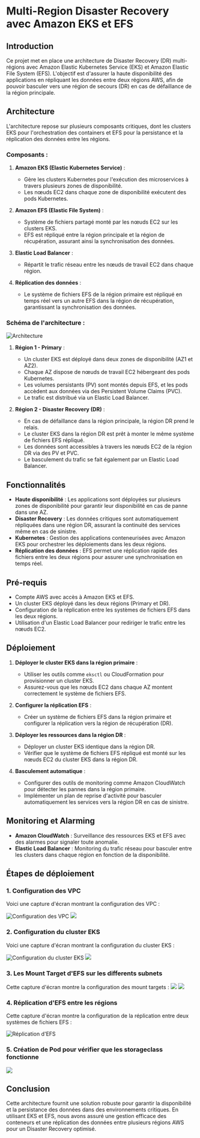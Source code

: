 # Multi-Region Disaster Recovery avec Amazon EKS et EFS

## Introduction

Ce projet met en place une architecture de Disaster Recovery (DR) multi-régions avec Amazon Elastic Kubernetes Service (EKS) et Amazon Elastic File System (EFS). L'objectif est d'assurer la haute disponibilité des applications en répliquant les données entre deux régions AWS, afin de pouvoir basculer vers une région de secours (DR) en cas de défaillance de la région principale.

## Architecture

L'architecture repose sur plusieurs composants critiques, dont les clusters EKS pour l'orchestration des containers et EFS pour la persistance et la réplication des données entre les régions.

### Composants :
1. **Amazon EKS (Elastic Kubernetes Service)** :
   - Gère les clusters Kubernetes pour l'exécution des microservices à travers plusieurs zones de disponibilité.
   - Les nœuds EC2 dans chaque zone de disponibilité exécutent des pods Kubernetes.

2. **Amazon EFS (Elastic File System)** :
   - Système de fichiers partagé monté par les nœuds EC2 sur les clusters EKS.
   - EFS est répliqué entre la région principale et la région de récupération, assurant ainsi la synchronisation des données.

3. **Elastic Load Balancer** :
   - Répartit le trafic réseau entre les nœuds de travail EC2 dans chaque région.

4. **Réplication des données** :
   - Le système de fichiers EFS de la région primaire est répliqué en temps réel vers un autre EFS dans la région de récupération, garantissant la synchronisation des données.

### Schéma de l'architecture :

![Architecture](./multi-region-disaster-recovery.jpg)

1. **Région 1 - Primary** :
   - Un cluster EKS est déployé dans deux zones de disponibilité (AZ1 et AZ2).
   - Chaque AZ dispose de nœuds de travail EC2 hébergeant des pods Kubernetes.
   - Les volumes persistants (PV) sont montés depuis EFS, et les pods accèdent aux données via des Persistent Volume Claims (PVC).
   - Le trafic est distribué via un Elastic Load Balancer.

2. **Région 2 - Disaster Recovery (DR)** :
   - En cas de défaillance dans la région principale, la région DR prend le relais.
   - Le cluster EKS dans la région DR est prêt à monter le même système de fichiers EFS répliqué.
   - Les données sont accessibles à travers les nœuds EC2 de la région DR via des PV et PVC.
   - Le basculement du trafic se fait également par un Elastic Load Balancer.

## Fonctionnalités

- **Haute disponibilité** : Les applications sont déployées sur plusieurs zones de disponibilité pour garantir leur disponibilité en cas de panne dans une AZ.
- **Disaster Recovery** : Les données critiques sont automatiquement répliquées dans une région DR, assurant la continuité des services même en cas de sinistre.
- **Kubernetes** : Gestion des applications conteneurisées avec Amazon EKS pour orchestrer les déploiements dans les deux régions.
- **Réplication des données** : EFS permet une réplication rapide des fichiers entre les deux régions pour assurer une synchronisation en temps réel.

## Pré-requis

- Compte AWS avec accès à Amazon EKS et EFS.
- Un cluster EKS déployé dans les deux régions (Primary et DR).
- Configuration de la réplication entre les systèmes de fichiers EFS dans les deux régions.
- Utilisation d'un Elastic Load Balancer pour rediriger le trafic entre les nœuds EC2.

## Déploiement

1. **Déployer le cluster EKS dans la région primaire** :
   - Utiliser les outils comme `eksctl` ou CloudFormation pour provisionner un cluster EKS.
   - Assurez-vous que les nœuds EC2 dans chaque AZ montent correctement le système de fichiers EFS.

2. **Configurer la réplication EFS** :
   - Créer un système de fichiers EFS dans la région primaire et configurer la réplication vers la région de récupération (DR).

3. **Déployer les ressources dans la région DR** :
   - Déployer un cluster EKS identique dans la région DR.
   - Vérifier que le système de fichiers EFS répliqué est monté sur les nœuds EC2 du cluster EKS dans la région DR.

4. **Basculement automatique** :
   - Configurer des outils de monitoring comme Amazon CloudWatch pour détecter les pannes dans la région primaire.
   - Implémenter un plan de reprise d'activité pour basculer automatiquement les services vers la région DR en cas de sinistre.

## Monitoring et Alarming

- **Amazon CloudWatch** : Surveillance des ressources EKS et EFS avec des alarmes pour signaler toute anomalie.
- **Elastic Load Balancer** : Monitoring du trafic réseau pour basculer entre les clusters dans chaque région en fonction de la disponibilité.



## Étapes de déploiement

### 1. Configuration des VPC

Voici une capture d'écran montrant la configuration des VPC :

![Configuration des VPC](images/primary-vpc.png)
![](images/backup-vpc-main.png)


### 2. Configuration du cluster EKS

Voici une capture d'écran montrant la configuration du cluster EKS :

![Configuration du cluster EKS](images/primary-eks.png)
![](images/primary-backup.png)

### 3. Les Mount Target d'EFS sur les differents subnets

Cette capture d'écran montre la configuration des mount targets :
![](images/primary-efs-mount-target.png)
![](images/backup-efs-mount-target.png)


### 4. Réplication d'EFS entre les régions

Cette capture d'écran montre la configuration de la réplication entre deux systèmes de fichiers EFS :

![Réplication d'EFS](images/replication.png)

### 5. Création de Pod pour vérifier que les storageclass fonctionne
![](images/testing-with-pod.png)


## Conclusion

Cette architecture fournit une solution robuste pour garantir la disponibilité et la persistance des données dans des environnements critiques. En utilisant EKS et EFS, nous avons assuré une gestion efficace des conteneurs et une réplication des données entre plusieurs régions AWS pour un Disaster Recovery optimisé.
